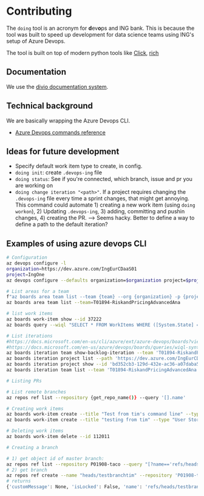 # Contributing

The `doing` tool is an acronym for **d**ev**o**ps and ING bank. This is because the tool was built to speed up development for data science teams using ING's setup of Azure Devops.

The tool is built on top of modern python tools like [Click](https://click.palletsprojects.com/), [rich](https://github.com/willmcgugan/rich) 

## Documentation

We use the [divio documentation system](https://documentation.divio.com/).

## Technical background

We are basically wrapping the Azure Devops CLI.

- [Azure Devops commands reference](https://docs.microsoft.com/en-us/cli/azure/ext/azure-devops/?view=azure-cli-latest&viewFallbackFrom=azure-devops)

## Ideas for future development

- Specify default work item type to create, in config.
- `doing init`: create `.devops-ing` file
- `doing status`: See if you're connected, which branch, issue and pr you are working on
- `doing change iteration "<path>"`. If a project requires changing the `.devops-ing` file every time a sprint changes, that might get annoying. This command could automate 1) creating a new work item (using `doing workon`), 2) Updating `.devops-ing`, 3) adding, committing and pushin changes, 4) creating the PR. --> Seems hacky. Better to define a way to define a path to the default iteration?

## Examples of using azure devops CLI

```bash
# Configuration
az devops configure -l
organization=https://dev.azure.com/IngEurCDaaS01
project=IngOne 
az devops configure --defaults organization=$organization project=$project

# List areas for a team
f"az boards area team list --team {team} --org {organization} -p {project}"
az boards area team list --team=T01894-RiskandPricingAdvancedAna

# list work items
az boards work-item show --id 37222
az boards query --wiql "SELECT * FROM WorkItems WHERE ([System.State] = 'Active' OR [System.State] = 'New') AND [System.IterationPath] = 'IngOne\T01894-RiskandPricingAdvancedAna\taco_sprint6' AND [System.AreaPath] = 'IngOne\P01908-Default\taco'"

# List iterations
#https://docs.microsoft.com/en-us/cli/azure/ext/azure-devops/boards?view=azure-cli-latest#ext_azure_devops_az_boards_query
#https://docs.microsoft.com/en-us/azure/devops/boards/queries/wiql-syntax?view=azure-devops
az boards iteration team show-backlog-iteration --team 'T01894-RiskandPricingAdvancedAna'
az boards iteration project list --path 'https://dev.azure.com/IngEurCDaaS01/IngOne/P01908-Default/taco_sprint5'
az boards iteration project show --id 'bd352cb3-129d-432e-ac36-a07daba5a8ee'
az boards iteration team list --team 'T01894-RiskandPricingAdvancedAna'

# Listing PRs

# List remote branches
az repos ref list --repository {get_repo_name()} --query '[].name'

# Creating work items
az boards work-item create --title "Test from tim's command line" --type "User Story" --area "IngOne\P01908-Default\example_repo"
az boards work-item create --title "testing from tim" --type "User Story" --area 'IngOne\\P01908-Default' --iteration 'IngOne\\T01894-RiskandPricingAdvancedAna\\example_repository_sprint4' --assigned-to "tim.vink@ing.com"

# Deleting work items
az boards work-item delete --id 112011

# Creating a branch

# 1) get object id of master branch:
az repos ref list --repository P01908-taco --query "[?name=='refs/heads/master'].objectId"
# 2) get branch
az repos ref create --name "heads/testbranchtim" --repository 'P01908-taco' --object-id "684c3079fc9e496dbba885b6febc84ee3bf32bdd"
# returns
{'customMessage': None, 'isLocked': False, 'name': 'refs/heads/testbranchtim', 'newObjectId': '684c3079fc9e496dbba885b6febc84ee3bf32bdd', 'oldObjectId': '0000000000000000000000000000000000000000', 'rejectedBy': None, 'repositoryId': '4d2e7861-c3d0-4932-8f23-c8628d05d471', 'success': True, 'updateStatus': 'succeeded'}



```


